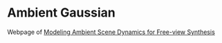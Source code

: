 # Ambient Gaussian
Webpage of [Modeling Ambient Scene Dynamics for Free-view Synthesis](https://ambientGausian.github.io/)
